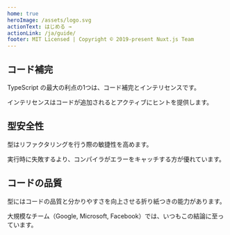 ```yaml
---
home: true
heroImage: /assets/logo.svg
actionText: はじめる →
actionLink: /ja/guide/
footer: MIT Licensed | Copyright © 2019-present Nuxt.js Team
---
```


<div class="features">
  <div class="feature">
    <h2>コード補完</h2>
    <p>TypeScript の最大の利点の1つは、コード補完とインテリセンスです。</p>
    <p>インテリセンスはコードが追加されるとアクティブにヒントを提供します。</p>
  </div>
  <div class="feature">
    <h2>型安全性</h2>
    <p>型はリファクタリングを行う際の敏捷性を高めます。</p>
    <p>実行時に失敗するより、コンパイラがエラーをキャッチする方が優れています。</p>
  </div>
  <div class="feature">
    <h2>コードの品質</h2>
    <p>型にはコードの品質と分かりやすさを向上させる折り紙つきの能力があります。</p> 
    <p>大規模なチーム（Google, Microsoft, Facebook）では、いつもこの結論に至っています。</p>
  </div>
</div>

